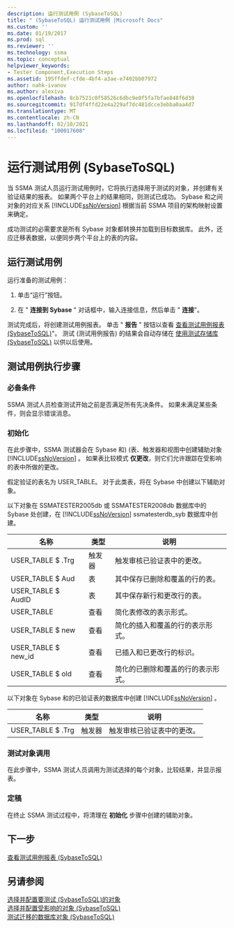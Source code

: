 ```yaml
---
description: 运行测试用例 (SybaseToSQL)
title: " (SybaseToSQL) 运行测试用例 |Microsoft Docs"
ms.custom: ''
ms.date: 01/19/2017
ms.prod: sql
ms.reviewer: ''
ms.technology: ssma
ms.topic: conceptual
helpviewer_keywords:
- Tester Component,Execution Steps
ms.assetid: 195ffdef-cfde-4bf4-a3ae-e7402bb07972
author: nahk-ivanov
ms.author: alexiva
ms.openlocfilehash: 8cb7521c0f58526c6dbc9e0f5fa7bfae848f6d38
ms.sourcegitcommit: 917df4ffd22e4a229af7dc481dcce3ebba0aa4d7
ms.translationtype: MT
ms.contentlocale: zh-CN
ms.lasthandoff: 02/10/2021
ms.locfileid: "100017608"
---
```

# <a name="running-test-cases-sybasetosql"></a>运行测试用例 (SybaseToSQL)
当 SSMA 测试人员运行测试用例时，它将执行选择用于测试的对象，并创建有关验证结果的报表。 如果两个平台上的结果相同，则测试已成功。 Sybase 和之间对象的对应关系 [!INCLUDE[ssNoVersion](../../includes/ssnoversion-md.md)] 根据当前 SSMA 项目的架构映射设置来确定。  
  
成功测试的必需要求是所有 Sybase 对象都转换并加载到目标数据库。 此外，还应迁移表数据，以便同步两个平台上的表的内容。  
  
## <a name="run-test-case"></a>运行测试用例  
运行准备的测试用例：  
  
1.  单击“运行”按钮。  
  
2.  在 " **连接到 Sybase** " 对话框中，输入连接信息，然后单击 " **连接**"。  
  
测试完成后，将创建测试用例报表。 单击 " **报告** " 按钮以查看 [查看测试用例报表 &#40;SybaseToSQL&#41;](../../ssma/sybase/viewing-test-case-reports-sybasetosql.md)"。 测试 (测试用例报告) 的结果会自动存储在 [使用测试存储库 &#40;SybaseToSQL&#41;](../../ssma/sybase/using-test-repositories-sybasetosql.md) 以供以后使用。  
  
## <a name="test-case-execution-steps"></a>测试用例执行步骤  
  
### <a name="prerequisites"></a>必备条件  
SSMA 测试人员检查测试开始之前是否满足所有先决条件。 如果未满足某些条件，则会显示错误消息。  
  
### <a name="initialization"></a>初始化  
在此步骤中，SSMA 测试器会在 Sybase 和)  (表、触发器和视图中创建辅助对象 [!INCLUDE[ssNoVersion](../../includes/ssnoversion-md.md)] 。 如果表比较模式 **仅更改**，则它们允许跟踪在受影响的表中所做的更改。  
  
假定验证的表名为 USER_TABLE。 对于此类表，将在 Sybase 中创建以下辅助对象。  
  
以下对象在 SSMATESTER2005db 或 SSMATESTER2008db 数据库中的 Sybase 处创建，在 [!INCLUDE[ssNoVersion](../../includes/ssnoversion-md.md)] ssmatesterdb_syb 数据库中创建。  
  
|名称|类型|说明|  
|--------|--------|---------------|  
|USER_TABLE $ .Trg|触发器|触发审核已验证表中的更改。|  
|USER_TABLE $ Aud|表|其中保存已删除和覆盖的行的表。|  
|USER_TABLE $ AudID|表|其中保存新行和更改行的表。|  
|USER_TABLE|查看|简化表修改的表示形式。|  
|USER_TABLE $ new|查看|简化的插入和覆盖的行的表示形式。|  
|USER_TABLE $ new_id|查看|已插入和已更改行的标识。|  
|USER_TABLE $ old|查看|简化的已删除和覆盖的行的表示形式。|  
  
以下对象在 Sybase 和的已验证表的数据库中创建 [!INCLUDE[ssNoVersion](../../includes/ssnoversion-md.md)] 。  
  
|名称|类型|说明|  
|--------|--------|---------------|  
|USER_TABLE $ .Trg|触发器|触发审核已验证表中的更改。|  
  
### <a name="test-object-calls"></a>测试对象调用  
在此步骤中，SSMA 测试人员调用为测试选择的每个对象，比较结果，并显示报表。  
  
### <a name="finalization"></a>定稿  
在终止 SSMA 测试过程中，将清理在 **初始化** 步骤中创建的辅助对象。  
  
## <a name="next-step"></a>下一步  
[查看测试用例报表 &#40;SybaseToSQL&#41;](../../ssma/sybase/viewing-test-case-reports-sybasetosql.md)  
  
## <a name="see-also"></a>另请参阅  
[选择并配置要测试 &#40;SybaseToSQL&#41;的对象 ](../../ssma/sybase/selecting-and-configuring-objects-to-test-sybasetosql.md)  
[选择并配置受影响的对象 &#40;SybaseToSQL&#41;](../../ssma/sybase/selecting-and-configuring-affected-objects-sybasetosql.md)  
[测试迁移的数据库对象 &#40;SybaseToSQL&#41;](../../ssma/sybase/testing-migrated-database-objects-sybasetosql.md)  
  
